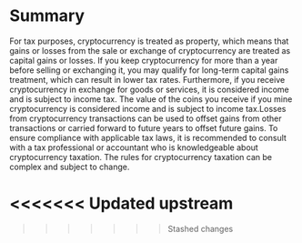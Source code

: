 # Summary

For tax purposes, cryptocurrency is treated as property, which means that gains or losses from the sale or exchange of cryptocurrency are treated as capital gains or losses. If you keep cryptocurrency for more than a year before selling or exchanging it, you may qualify for long-term capital gains treatment, which can result in lower tax rates. Furthermore, if you receive cryptocurrency in exchange for goods or services, it is considered income and is subject to income tax. The value of the coins you receive if you mine cryptocurrency is considered income and is subject to income tax.Losses from cryptocurrency transactions can be used to offset gains from other transactions or carried forward to future years to offset future gains. To ensure compliance with applicable tax laws, it is recommended to consult with a tax professional or accountant who is knowledgeable about cryptocurrency taxation. The rules for cryptocurrency taxation can be complex and subject to change.

<<<<<<< Updated upstream
=======

>>>>>>> Stashed changes
